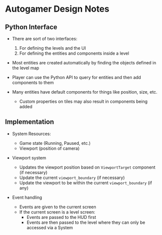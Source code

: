 # Autogamer Design Notes

## Python Interface

* There are sort of two interfaces:
  1. For defining the levels and the UI
  2. For defining the entities and components inside a level

* Most entities are created automatically by finding the objects defined in the
  level map
* Player can use the Python API to query for entities and then add components to
  them
* Many entities have default components for things like position, size, etc.
  * Custom properties on tiles may also result in components being added

## Implementation

* System Resources:
  * Game state (Running, Paused, etc.)
  * Viewport (position of camera)

* Viewport system
  * Updates the viewport position based on `ViewportTarget` component (if necessary)
  * Update the current `viewport_boundary` (if necessary)
  * Update the viewport to be within the current `viewport_boundary` (if any)

* Event handling
  * Events are given to the current screen
  * If the current screen is a level screen:
    * Events are passed to the HUD first
    * Events are then passed to the level where they can only be accessed via a
      System
